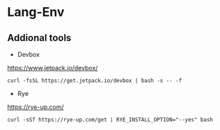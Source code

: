 # Lang-Env

## Addional tools

- Devbox

<https://www.jetpack.io/devbox/>

```
curl -fsSL https://get.jetpack.io/devbox | bash -s -- -f
```

- Rye

<https://rye-up.com/>

```
curl -sSf https://rye-up.com/get | RYE_INSTALL_OPTION="--yes" bash
```
